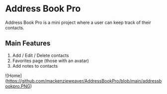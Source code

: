 # Address Book Pro

Address Book Pro is a mini project where a user can keep track of their contacts.

## Main Features

1. Add / Edit / Delete contacts
1. Favorites page (those with an avatar)
1. Add notes to contacts

![Home] (https://github.com/mackenzieweaver/AddressBookPro/blob/main/addressbookpro.PNG)
